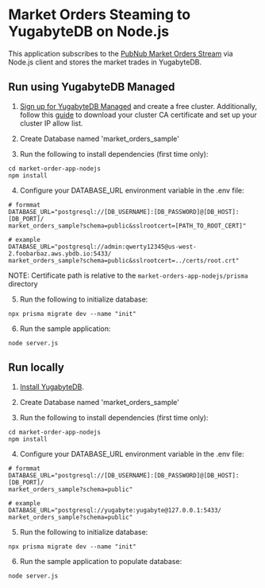 # Market Orders Steaming to YugabyteDB on Node.js
This application subscribes to the [PubNub Market Orders Stream](https://www.pubnub.com/developers/realtime-data-streams/financial-securities-market-orders/) via Node.js client and stores the market trades in YugabyteDB.  

## Run using YugabyteDB Managed
1. [Sign up for YugabyteDB Managed](https://docs.yugabyte.com/preview/yugabyte-cloud/cloud-quickstart/) and create a free cluster.  Additionally, follow this [guide](https://docs.yugabyte.com/preview/yugabyte-cloud/cloud-quickstart/cloud-build-apps/cloud-add-ip/#download-your-cluster-certificate) to download your cluster CA certificate and set up your cluster IP allow list. 

2. Create Database named 'market_orders_sample'

3. Run the following to install dependencies (first time only):
```
cd market-order-app-nodejs
npm install
```

4. Configure your DATABASE_URL environment variable in the .env file:

```
# formmat
DATABASE_URL="postgresql://[DB_USERNAME]:[DB_PASSWORD]@[DB_HOST]:[DB_PORT]/
market_orders_sample?schema=public&sslrootcert=[PATH_TO_ROOT_CERT]"

# example
DATABASE_URL="postgresql://admin:qwerty12345@us-west-2.foobarbaz.aws.ybdb.io:5433/
market_orders_sample?schema=public&sslrootcert=../certs/root.crt"
```

NOTE: Certificate path is relative to the `market-orders-app-nodejs/prisma` directory


5. Run the following to initialize database:

```
npx prisma migrate dev --name "init"
```

6. Run the sample application:

```
node server.js
```

## Run locally

1. [Install YugabyteDB](https://docs.yugabyte.com/quick-start/install/).

2. Create Database named 'market_orders_sample'

3. Run the following to install dependencies (first time only):
```
cd market-order-app-nodejs
npm install
```

4. Configure your DATABASE_URL environment variable in the .env file:

```
# formmat
DATABASE_URL="postgresql://[DB_USERNAME]:[DB_PASSWORD]@[DB_HOST]:[DB_PORT]/
market_orders_sample?schema=public"

# example
DATABASE_URL="postgresql://yugabyte:yugabyte@127.0.0.1:5433/
market_orders_sample?schema=public"
```

5. Run the following to initialize database:

```
npx prisma migrate dev --name "init"
```

6. Run the sample application to populate database:

```
node server.js
```
